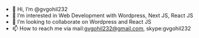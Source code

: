 - 👋 Hi, I’m @gvgohil232
- 👀 I’m interested in Web Development with Wordpress, Next JS, React JS
- 💞️ I’m looking to collaborate on Wordpress and React JS
- 📫 How to reach me via mail:gvgohil232@gmail.com, skype:gvgohil232

<!---
gvgohil232/gvgohil232 is a ✨ special ✨ repository because its `README.md` (this file) appears on your GitHub profile.
You can click the Preview link to take a look at your changes.
--->
